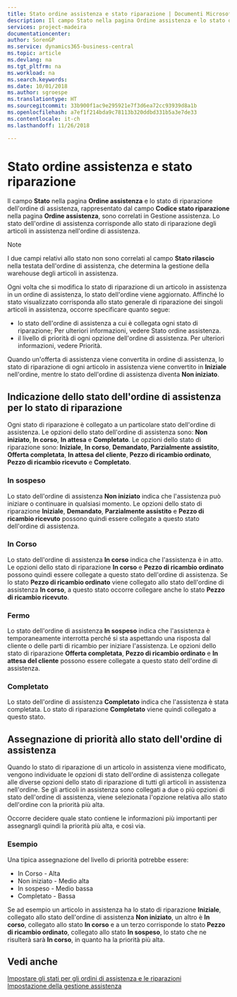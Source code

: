 ```yaml
---
title: Stato ordine assistenza e stato riparazione | Documenti Microsoft
description: Il campo Stato nella pagina Ordine assistenza e lo stato di riparazione dell'ordine di assistenza, rappresentato dal campo Codice stato riparazione nella pagina Ordine assistenza, sono correlati in Gestione assistenza. Lo stato dell'ordine di assistenza corrisponde allo stato di riparazione degli articoli in assistenza nell'ordine di assistenza.
services: project-madeira
documentationcenter: 
author: SorenGP
ms.service: dynamics365-business-central
ms.topic: article
ms.devlang: na
ms.tgt_pltfrm: na
ms.workload: na
ms.search.keywords: 
ms.date: 10/01/2018
ms.author: sgroespe
ms.translationtype: HT
ms.sourcegitcommit: 33b900f1ac9e295921e7f3d6ea72cc93939d8a1b
ms.openlocfilehash: a7ef1f214bda9c78113b320ddbd331b5a3e7de33
ms.contentlocale: it-ch
ms.lasthandoff: 11/26/2018

---
```

# <a name="service-order-status-and-repair-status"></a>Stato ordine assistenza e stato riparazione
Il campo **Stato** nella pagina **Ordine assistenza** e lo stato di riparazione dell'ordine di assistenza, rappresentato dal campo **Codice stato riparazione** nella pagina **Ordine assistenza**, sono correlati in Gestione assistenza. Lo stato dell'ordine di assistenza corrisponde allo stato di riparazione degli articoli in assistenza nell'ordine di assistenza.  

> [!NOTE]  
>  I due campi relativi allo stato non sono correlati al campo **Stato rilascio** nella testata dell'ordine di assistenza, che determina la gestione della warehouse degli articoli in assistenza.  

 Ogni volta che si modifica lo stato di riparazione di un articolo in assistenza in un ordine di assistenza, lo stato dell'ordine viene aggiornato. Affinché lo stato visualizzato corrisponda allo stato generale di riparazione dei singoli articoli in assistenza, occorre specificare quanto segue:  

* lo stato dell'ordine di assistenza a cui è collegata ogni stato di riparazione; Per ulteriori informazioni, vedere Stato ordine assistenza.  
* il livello di priorità di ogni opzione dell'ordine di assistenza. Per ulteriori informazioni, vedere Priorità.  

 Quando un'offerta di assistenza viene convertita in ordine di assistenza, lo stato di riparazione di ogni articolo in assistenza viene convertito in **Iniziale** nell'ordine, mentre lo stato dell'ordine di assistenza diventa **Non iniziato**.  

## <a name="specifying-service-order-status-for-repair-status"></a>Indicazione dello stato dell'ordine di assistenza per lo stato di riparazione  
Ogni stato di riparazione è collegato a un particolare stato dell'ordine di assistenza. Le opzioni dello stato dell'ordine di assistenza sono: **Non iniziato**, **In corso**, **In attesa** e **Completato**. Le opzioni dello stato di riparazione sono: **Iniziale**, **In corso**, **Demandato**, **Parzialmente assistito**, **Offerta completata**, **In attesa del cliente**, **Pezzo di ricambio ordinato**, **Pezzo di ricambio ricevuto** e **Completato**.  

### <a name="pending"></a>In sospeso  
Lo stato dell'ordine di assistenza **Non iniziato** indica che l'assistenza può iniziare o continuare in qualsiasi momento. Le opzioni dello stato di riparazione **Iniziale**, **Demandato**, **Parzialmente assistito** e **Pezzo di ricambio ricevuto** possono quindi essere collegate a questo stato dell'ordine di assistenza.  

### <a name="in-process"></a>In Corso  
Lo stato dell'ordine di assistenza **In corso** indica che l'assistenza è in atto. Le opzioni dello stato di riparazione **In corso** e **Pezzo di ricambio ordinato** possono quindi essere collegate a questo stato dell'ordine di assistenza. Se lo stato **Pezzo di ricambio ordinato** viene collegato allo stato dell'ordine di assistenza **In corso**, a questo stato occorre collegare anche lo stato **Pezzo di ricambio ricevuto**.  

### <a name="on-hold"></a>Fermo  
Lo stato dell'ordine di assistenza **In sospeso** indica che l'assistenza è temporaneamente interrotta perché si sta aspettando una risposta dal cliente o delle parti di ricambio per iniziare l'assistenza. Le opzioni dello stato di riparazione **Offerta completata**, **Pezzo di ricambio ordinato** e **In attesa del cliente** possono essere collegate a questo stato dell'ordine di assistenza.  

### <a name="finished"></a>Completato  
Lo stato dell'ordine di assistenza **Completato** indica che l'assistenza è stata completata. Lo stato di riparazione **Completato** viene quindi collegato a questo stato.  

## <a name="assigning-priority-to-service-order-status"></a>Assegnazione di priorità allo stato dell'ordine di assistenza  
Quando lo stato di riparazione di un articolo in assistenza viene modificato, vengono individuate le opzioni di stato dell'ordine di assistenza collegate alle diverse opzioni dello stato di riparazione di tutti gli articoli in assistenza nell'ordine. Se gli articoli in assistenza sono collegati a due o più opzioni di stato dell'ordine di assistenza, viene selezionata l'opzione relativa allo stato dell'ordine con la priorità più alta.  

Occorre decidere quale stato contiene le informazioni più importanti per assegnargli quindi la priorità più alta, e così via.  

### <a name="example"></a>Esempio  
Una tipica assegnazione del livello di priorità potrebbe essere:  

* In Corso - Alta  
* Non iniziato - Medio alta  
* In sospeso - Medio bassa  
* Completato - Bassa  

Se ad esempio un articolo in assistenza ha lo stato di riparazione **Iniziale**, collegato allo stato dell'ordine di assistenza **Non iniziato**, un altro è **In corso**, collegato allo stato **In corso** e a un terzo corrisponde lo stato **Pezzo di ricambio ordinato**, collegato allo stato **In sospeso**, lo stato che ne risulterà sarà **In corso**, in quanto ha la priorità più alta.  

## <a name="see-also"></a>Vedi anche  
[Impostare gli stati per gli ordini di assistenza e le riparazioni](service-order-repair-status.md)  
[Impostazione della gestione assistenza](service-setup-service.md)  

